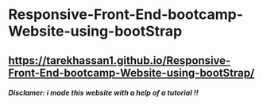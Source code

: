 # Responsive-Front-End-bootcamp-Website-using-bootStrap
## https://tarekhassan1.github.io/Responsive-Front-End-bootcamp-Website-using-bootStrap/
##### Disclamer: i made this website with a help of a tutorial !! 
